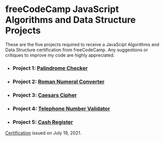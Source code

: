 # freeCodeCamp JavaScript Algorithms and Data Structure Projects

These are the five projects required to receive a JavaScipt Algorithms and Data Structure certification from freeCodeCamp. Any suggestions or critiques to improve my code are highly appreciated.

- ### Project 1: [Palindrome Checker](https://github.com/fotinh0/JavaScript-Algorithms-and-Data-Structures/blob/main/palindrome-checker.js)

- ### Project 2: [Roman Numeral Converter](https://github.com/fotinh0/JavaScript-Algorithms-and-Data-Structures/blob/main/roman-numeral-converter.js)

- ### Project 3: [Caesars Cipher](https://github.com/fotinh0/JavaScript-Algorithms-and-Data-Structures/blob/main/caesars-cipher.js)

- ### Project 4: [Telephone Number Validator](https://github.com/fotinh0/JavaScript-Algorithms-and-Data-Structures/blob/main/telephone-number-validator.js)

- ### Project 5: [Cash Register](https://github.com/fotinh0/JavaScript-Algorithms-and-Data-Structures/blob/main/cash-register.js)


[Certification](https://www.freecodecamp.org/certification/fotinh0/responsive-web-design) issued on July 19, 2021. 